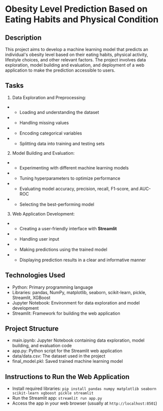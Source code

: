 # Obesity Level Prediction Based on Eating Habits and Physical Condition

## Description

This project aims to develop a machine learning model that predicts an individual's obesity level based on their eating habits, physical activity, lifestyle choices, and other relevant factors. The project involves data exploration, model building and evaluation, and deployment of a web application to make the prediction accessible to users.

## Tasks

1. Data Exploration and Preprocessing:

- - Loading and understanding the dataset
- - Handling missing values
- - Encoding categorical variables
- - Splitting data into training and testing sets

2. Model Building and Evaluation:

- - Experimenting with different machine learning models
- - Tuning hyperparameters to optimize performance
- - Evaluating model accuracy, precision, recall, F1-score, and AUC-ROC
- - Selecting the best-performing model

3. Web Application Development:

- - Creating a user-friendly interface with **Streamlit**
- - Handling user input
- - Making predictions using the trained model
- - Displaying prediction results in a clear and informative manner

## Technologies Used

- Python: Primary programming language
- Libraries: pandas, NumPy, matplotlib, seaborn, scikit-learn, pickle, Streamlit, XGBoost
- Jupyter Notebook: Environment for data exploration and model development
- Streamlit: Framework for building the web application

## Project Structure

- main.ipynb: Jupyter Notebook containing data exploration, model building, and evaluation code
- app.py: Python script for the Streamlit web application
- data/data.csv: The dataset used in the project
- final_model.pkl: Saved trained machine learning model

## Instructions to Run the Web Application

- Install required libraries: `pip install pandas numpy matplotlib seaborn scikit-learn xgboost pickle streamlit`
- Run the Streamlit app: `streamlit run app.py`
- Access the app in your web browser (usually at `http://localhost:8501`)
